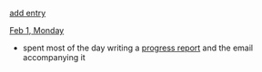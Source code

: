 [add entry](https://github.com/andkov/about/edit/master/2016/feb/README.md)

[Feb 1, Monday]()
- spent most of the day writing a [progress report](https://github.com/andkov/about/blob/master/2016/feb/2016-02-01-progress-report.md) and the email accompanying it



